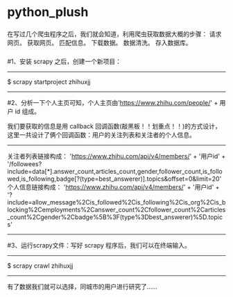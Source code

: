 # python_plush
###
在写过几个爬虫程序之后，我们就会知道，利用爬虫获取数据大概的步骤：
请求网页。
获取网页。
匹配信息。
下载数据。
数据清洗。
存入数据库。
###
#1、安装 scrapy 之后，创建一个新项目：
***
$ scrapy startproject zhihuxjj
***
#2、分析一下个人主页可知，个人主页由'https://www.zhihu.com/people/' + 用户 id 组成。

我们要获取的信息是用 callback 回调函数(敲黑板！！划重点！！)的方式设计，这里一共设计了俩个回调函数：用户的关注列表和关注者的个人信息。
***
关注者列表链接构成：
'https://www.zhihu.com/api/v4/members/'
 + 
'用户id'
 + 
'/followees?include=data[*].answer_count,articles_count,gender,follower_count,is_followed,is_following,badge[?(type=best_answerer)].topics&offset=0&limit=20'
个人信息链接构成：
'https://www.zhihu.com/api/v4/members/'
 + 
'用户id'
 + 
'?include=allow_message%2Cis_followed%2Cis_following%2Cis_org%2Cis_blocking%2Cemployments%2Canswer_count%2Cfollower_count%2Carticles_count%2Cgender%2Cbadge%5B%3F(type%3Dbest_answerer)%5D.topics'
***
#3、运行scrapy文件：写好 scrapy 程序后，我们可以在终端输入。
***
$ scrapy crawl zhihuxjj
***
有了数据我们就可以选择，同城市的用户进行研究了……
